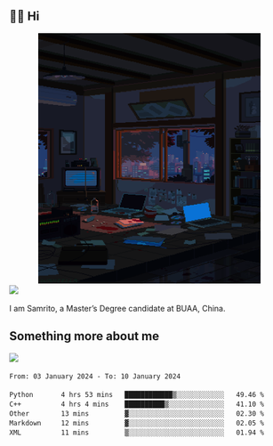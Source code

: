 ## 👋🏻 Hi

<div align="center">
<img alt="GIF" src="https://github.com/xiangsam/xiangsam/blob/271390e4ab50820a4594e3cb94b7ffaa6293de72/0_0EUAvTumWsRa2k6F.gif" width=400 height=450/>
</div>

<a href="https://github.com/xiangsam">
  <img src="https://komarev.com/ghpvc/?username=xiangsam&style=flat-square" />
</a>

I am Samrito, a Master’s Degree candidate at BUAA, China.


## Something more about me
<a href="https://github.com/xiangsam">
  <img src="https://github-readme-stats.vercel.app/api?username=xiangsam&show_icons=true&hide_border=true" />
</a>

<!--
<a href="https://github.com/xiangsam">
  <img src="https://github-readme-stats.vercel.app/api/top-langs/?username=xiangsam&layout=compact" />
</a>
-->

<!--START_SECTION:waka-->

```txt
From: 03 January 2024 - To: 10 January 2024

Python       4 hrs 53 mins   ████████████▒░░░░░░░░░░░░   49.46 %
C++          4 hrs 4 mins    ██████████▒░░░░░░░░░░░░░░   41.10 %
Other        13 mins         ▓░░░░░░░░░░░░░░░░░░░░░░░░   02.30 %
Markdown     12 mins         ▓░░░░░░░░░░░░░░░░░░░░░░░░   02.05 %
XML          11 mins         ▒░░░░░░░░░░░░░░░░░░░░░░░░   01.94 %
```

<!--END_SECTION:waka-->

<!---
xiangsam/xiangsam is a ✨ special ✨ repository because its `README.md` (this file) appears on your GitHub profile.
You can click the Preview link to take a look at your changes.
--->
